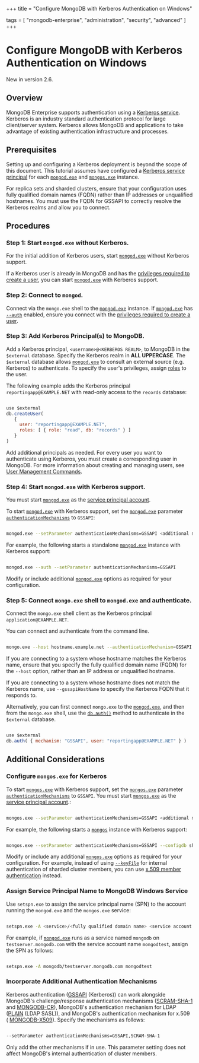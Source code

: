 +++
title = "Configure MongoDB with Kerberos Authentication on Windows"

tags = [ "mongodb-enterprise", "administration", "security", "advanced" ]
+++

# Configure MongoDB with Kerberos Authentication on Windows

New in version 2.6.


## Overview

MongoDB Enterprise supports authentication using a [Kerberos
service](https://docs.mongodb.com/manual/core/kerberos). Kerberos is an industry standard
authentication protocol for large client/server system. Kerberos allows
MongoDB and applications to take advantage of existing authentication
infrastructure and processes.


## Prerequisites

Setting up and configuring a Kerberos deployment is beyond the scope of
this document. This tutorial assumes have configured a [Kerberos
service principal](https://docs.mongodb.com/manual/core/kerberos/#kerberos-service-principal) for each
[``mongod.exe``](https://docs.mongodb.com/manual/reference/program/mongod.exe/#bin.mongod.exe) and [``mongos.exe``](https://docs.mongodb.com/manual/reference/program/mongos.exe/#bin.mongos.exe) instance.

For replica sets and sharded clusters, ensure that your configuration
uses fully qualified domain names (FQDN) rather than IP addresses or
unqualified hostnames. You must use the FQDN for GSSAPI to correctly
resolve the Kerberos realms and allow you to connect.


## Procedures


### Step 1: Start ``mongod.exe`` without Kerberos.

For the initial addition of Kerberos users, start [``mongod.exe``](https://docs.mongodb.com/manual/reference/program/mongod.exe/#bin.mongod.exe)
without Kerberos support.

If a Kerberos user is already in MongoDB and has the
[privileges required to create a user](https://docs.mongodb.com/manual/reference/command/createUser/#createuser-required-access), you can start
[``mongod.exe``](https://docs.mongodb.com/manual/reference/program/mongod.exe/#bin.mongod.exe) with Kerberos support.


### Step 2: Connect to ``mongod``.

Connect via the ``mongo.exe`` shell to the [``mongod.exe``](https://docs.mongodb.com/manual/reference/program/mongod.exe/#bin.mongod.exe)
instance. If [``mongod.exe``](https://docs.mongodb.com/manual/reference/program/mongod.exe/#bin.mongod.exe) has [``--auth``](https://docs.mongodb.com/manual/reference/program/mongod/#cmdoption-auth) enabled, ensure
you connect with the [privileges required to create a user](https://docs.mongodb.com/manual/reference/command/createUser/#createuser-required-access).


### Step 3: Add Kerberos Principal(s) to MongoDB.

Add a Kerberos principal, ``<username>@<KERBEROS REALM>``, to
MongoDB in the ``$external`` database. Specify the Kerberos realm in
**ALL UPPERCASE**. The ``$external`` database allows
[``mongod.exe``](https://docs.mongodb.com/manual/reference/program/mongod.exe/#bin.mongod.exe) to consult an external source (e.g. Kerberos)
to authenticate. To specify the user's privileges, assign
[roles](https://docs.mongodb.com/manual/core/authorization) to the user.

The following example adds the Kerberos principal
``reportingapp@EXAMPLE.NET`` with read-only access to the
``records`` database:

```javascript

use $external
db.createUser(
   {
     user: "reportingapp@EXAMPLE.NET",
     roles: [ { role: "read", db: "records" } ]
   }
)

```

Add additional principals as needed. For every user you want to
authenticate using Kerberos, you must create a corresponding user in
MongoDB.
For more
information about creating and managing users, see
[User Management Commands](https://docs.mongodb.com/manual/reference/command/nav-user-management).


### Step 4: Start ``mongod.exe`` with Kerberos support.

You must start [``mongod.exe``](https://docs.mongodb.com/manual/reference/program/mongod.exe/#bin.mongod.exe) as the [service principal
account](#assign-service-principal-name).

To start [``mongod.exe``](https://docs.mongodb.com/manual/reference/program/mongod.exe/#bin.mongod.exe) with Kerberos support, set
the [``mongod.exe``](https://docs.mongodb.com/manual/reference/program/mongod.exe/#bin.mongod.exe) parameter
[``authenticationMechanisms``](https://docs.mongodb.com/manual/reference/parameters/#param.authenticationMechanisms) to ``GSSAPI``:

```sh

mongod.exe --setParameter authenticationMechanisms=GSSAPI <additional mongod.exe options>

```

For example, the following starts a standalone [``mongod.exe``](https://docs.mongodb.com/manual/reference/program/mongod.exe/#bin.mongod.exe)
instance with Kerberos support:

```sh

mongod.exe --auth --setParameter authenticationMechanisms=GSSAPI

```

Modify or include additional
[``mongod.exe``](https://docs.mongodb.com/manual/reference/program/mongod.exe/#bin.mongod.exe) options as required for your configuration.


### Step 5: Connect ``mongo.exe`` shell to ``mongod.exe`` and authenticate.

Connect the ``mongo.exe`` shell client as the Kerberos
principal ``application@EXAMPLE.NET``.

You can connect and authenticate from the command line.

```sh

mongo.exe --host hostname.example.net --authenticationMechanism=GSSAPI --authenticationDatabase='$external' --username reportingapp@EXAMPLE.NET

```

If you are connecting to a system whose hostname matches the
Kerberos name, ensure that you specify the fully qualified
domain name (FQDN) for the ``--host``
option, rather than an IP address or unqualified hostname.

If you are connecting to a system whose hostname does not
match the Kerberos name, use ``--gssapiHostName``
to specify the Kerberos FQDN that it responds to.

Alternatively, you can first connect ``mongo.exe`` to the
[``mongod.exe``](https://docs.mongodb.com/manual/reference/program/mongod.exe/#bin.mongod.exe), and then from the ``mongo.exe`` shell, use
the [``db.auth()``](https://docs.mongodb.com/manual/reference/method/db.auth/#db.auth) method to authenticate in the
``$external`` database.

```javascript

use $external
db.auth( { mechanism: "GSSAPI", user: "reportingapp@EXAMPLE.NET" } )

```


## Additional Considerations


### Configure ``mongos.exe`` for Kerberos

To start [``mongos.exe``](https://docs.mongodb.com/manual/reference/program/mongos.exe/#bin.mongos.exe) with Kerberos support, set the
[``mongos.exe``](https://docs.mongodb.com/manual/reference/program/mongos.exe/#bin.mongos.exe) parameter [``authenticationMechanisms``](https://docs.mongodb.com/manual/reference/parameters/#param.authenticationMechanisms)
to ``GSSAPI``. You must start [``mongos.exe``](https://docs.mongodb.com/manual/reference/program/mongos.exe/#bin.mongos.exe) as the
[service principal account](#assign-service-principal-name).:

```sh

mongos.exe --setParameter authenticationMechanisms=GSSAPI <additional mongos options>

```

For example, the following starts a [``mongos``](https://docs.mongodb.com/manual/reference/program/mongos/#bin.mongos) instance with
Kerberos support:

```sh

mongos.exe --setParameter authenticationMechanisms=GSSAPI --configdb shard0.example.net, shard1.example.net,shard2.example.net --keyFile C:\<path>\mongos.keyfile

```

Modify or include any additional [``mongos.exe``](https://docs.mongodb.com/manual/reference/program/mongos.exe/#bin.mongos.exe) options as required
for your configuration. For example, instead of using
[``--keyFile``](https://docs.mongodb.com/manual/reference/program/mongos/#cmdoption-keyfile) for internal authentication of sharded cluster
members, you can use [x.509 member authentication](https://docs.mongodb.com/manual/tutorial/configure-x509-member-authentication/#x509-internal-authentication) instead.

<span id="assign-service-principal-name"></span>


### Assign Service Principal Name to MongoDB Windows Service

Use ``setspn.exe`` to assign the service principal name (SPN) to the
account running the ``mongod.exe`` and the ``mongos.exe`` service:

```sh

setspn.exe -A <service>/<fully qualified domain name> <service account name>

```

For example, if [``mongod.exe``](https://docs.mongodb.com/manual/reference/program/mongod.exe/#bin.mongod.exe) runs as a service named
``mongodb`` on ``testserver.mongodb.com`` with the service account name
``mongodtest``, assign the SPN as follows:

```sh

setspn.exe -A mongodb/testserver.mongodb.com mongodtest

```

<span id="enable-mixed-kerberos-and-cr-windows"></span>


### Incorporate Additional Authentication Mechanisms

Kerberos authentication ([GSSAPI](https://docs.mongodb.com/manual/core/authentication-mechanisms-enterprise/#security-auth-kerberos) (Kerberos))
can work alongside MongoDB's challenge/response authentication mechanisms
([SCRAM-SHA-1](https://docs.mongodb.com/manual/core/security-scram-sha-1/#authentication-scram-sha-1) and
[MONGODB-CR](https://docs.mongodb.com/manual/core/security-mongodb-cr/#authentication-mongodb-cr)), MongoDB's
authentication mechanism for LDAP ([PLAIN](https://docs.mongodb.com/manual/core/authentication-mechanisms-enterprise/#security-auth-ldap)
(LDAP SASL)), and MongoDB's authentication mechanism for x.509 (
[MONGODB-X509](https://docs.mongodb.com/manual/core/security-x.509/#security-auth-x509)). Specify the
mechanisms as follows:

```sh

--setParameter authenticationMechanisms=GSSAPI,SCRAM-SHA-1

```

Only add the other mechanisms if in use. This parameter setting does
not affect MongoDB's internal authentication of cluster members.
